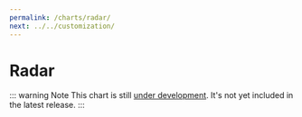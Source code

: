 ```yaml
---
permalink: /charts/radar/
next: ../../customization/
---
```


# Radar <Badge type="warning" vertical="top" text="Under Development" />

::: warning Note
This chart is still [under development](/development/roadmap/). It's not yet included in the latest release.
:::
